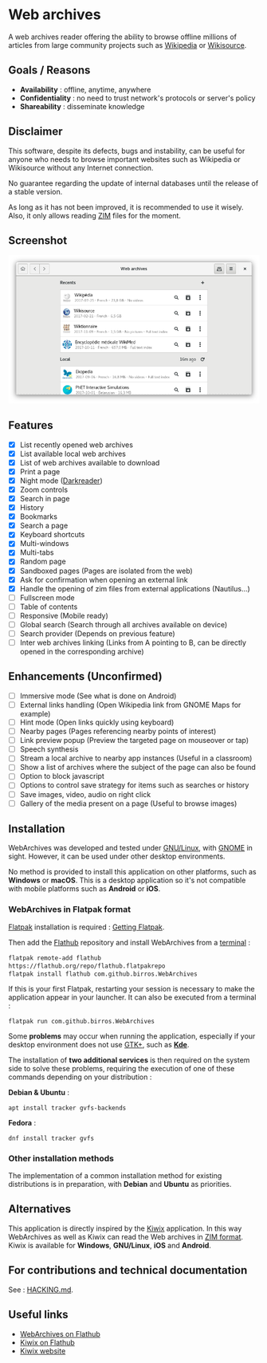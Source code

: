 # Web archives

A web archives reader offering the ability to browse offline millions of
articles from large community projects such as [Wikipedia] or [Wikisource].

## Goals / Reasons

* __Availability__ : offline, anytime, anywhere
* __Confidentiality__ : no need to trust network's protocols or server's policy
* __Shareability__ : disseminate knowledge

## Disclaimer

This software, despite its defects, bugs and instability, can be useful for
anyone who needs to browse important websites such as Wikipedia or Wikisource
without any Internet connection.

No guarantee regarding the update of internal databases until the release of a
stable version.

As long as it has not been improved, it is recommended to use it wisely.
Also, it only allows reading [ZIM] files for the moment.

## Screenshot

![Application home page](/data/appdata/screenshots/home.png?raw=true)

## Features

- [x] List recently opened web archives
- [x] List available local web archives
- [x] List of web archives available to download
- [x] Print a page
- [x] Night mode ([Darkreader])
- [x] Zoom controls
- [x] Search in page
- [x] History
- [x] Bookmarks
- [x] Search a page
- [x] Keyboard shortcuts
- [x] Multi-windows
- [x] Multi-tabs
- [x] Random page
- [x] Sandboxed pages (Pages are isolated from the web)
- [x] Ask for confirmation when opening an external link
- [x] Handle the opening of zim files from external applications (Nautilus...)
- [ ] Fullscreen mode
- [ ] Table of contents
- [ ] Responsive (Mobile ready)
- [ ] Global search (Search through all archives available on device)
- [ ] Search provider (Depends on previous feature)
- [ ] Inter web archives linking (Links from A pointing to B, can be directly
  opened in the corresponding archive)

## Enhancements (Unconfirmed)

- [ ] Immersive mode (See what is done on Android)
- [ ] External links handling (Open Wikipedia link from GNOME Maps for example)
- [ ] Hint mode (Open links quickly using keyboard)
- [ ] Nearby pages (Pages referencing nearby points of interest)
- [ ] Link preview popup (Preview the targeted page on mouseover or tap)
- [ ] Speech synthesis
- [ ] Stream a local archive to nearby app instances (Useful in a classroom)
- [ ] Show a list of archives where the subject of the page can also be found
- [ ] Option to block javascript
- [ ] Options to control save strategy for items such as searches or history
- [ ] Save images, video, audio on right click
- [ ] Gallery of the media present on a page (Useful to browse images)

## Installation

WebArchives was developed and tested under [GNU/Linux], with [GNOME] in sight.
However, it can be used under other desktop environments.

No method is provided to install this application on other platforms, such as
__Windows__ or __macOS__. This is a desktop application so it's not compatible
with mobile platforms such as __Android__ or __iOS__.

### WebArchives in Flatpak format

[Flatpak] installation is required : [Getting Flatpak].

Then add the [Flathub] repository and install WebArchives from a [terminal] :

    flatpak remote-add flathub https://flathub.org/repo/flathub.flatpakrepo
    flatpak install flathub com.github.birros.WebArchives

If this is your first Flatpak, restarting your session is necessary to make the
application appear in your launcher. It can also be executed from a terminal :

    flatpak run com.github.birros.WebArchives

Some __problems__ may occur when running the application, especially if your
desktop environment does not use [GTK+], such as __[Kde]__.

The installation of __two additional services__ is then required on the system
side to solve these problems, requiring the execution of one of these commands
depending on your distribution :

__Debian & Ubuntu__ :

    apt install tracker gvfs-backends

__Fedora__ :

    dnf install tracker gvfs

### Other installation methods

The implementation of a common installation method for existing distributions
is in preparation, with __Debian__ and __Ubuntu__ as priorities.

## Alternatives

This application is directly inspired by the [Kiwix] application. In this way
WebArchives as well as Kiwix can read the Web archives in [ZIM format]. Kiwix is
available for __Windows__, __GNU/Linux__, __iOS__ and __Android__.

## For contributions and technical documentation

See : [HACKING.md].

## Useful links

- [WebArchives on Flathub]
- [Kiwix on Flathub]
- [Kiwix website]

<!-- External links and references -->

[Wikipedia]: https://en.wikipedia.org/wiki/Wikipedia
[Wikisource]: https://en.wikipedia.org/wiki/Wikisource
[ZIM]: https://en.wikipedia.org/wiki/ZIM_(file_format)
[Darkreader]: https://github.com/darkreader/darkreader
[GNU/Linux]: https://en.wikipedia.org/wiki/Linux
[GNOME]: https://en.wikipedia.org/wiki/GNOME
[Flatpak]: https://en.wikipedia.org/wiki/Flatpak
[Getting Flatpak]: https://flatpak.org/getting.html
[Flathub]: https://flathub.org/
[terminal]: https://en.wikipedia.org/wiki/Terminal_emulator
[GTK+]: https://en.wikipedia.org/wiki/GTK+
[KDE]: https://en.wikipedia.org/wiki/KDE
[Kiwix]: https://en.wikipedia.org/wiki/Kiwix
[ZIM format]: https://en.wikipedia.org/wiki/ZIM_(file_format)
[HACKING.md]: HACKING.md
[WebArchives on Flathub]: https://flathub.org/apps/details/com.github.birros.WebArchives
[Kiwix on Flathub]: https://flathub.org/apps/details/org.kiwix.desktop
[Kiwix website]: https://www.kiwix.org/
